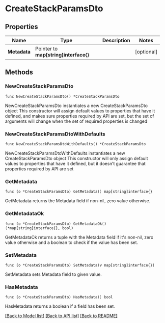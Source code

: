 # CreateStackParamsDto

## Properties

Name | Type | Description | Notes
------------ | ------------- | ------------- | -------------
**Metadata** | Pointer to **map[string]interface{}** |  | [optional] 

## Methods

### NewCreateStackParamsDto

`func NewCreateStackParamsDto() *CreateStackParamsDto`

NewCreateStackParamsDto instantiates a new CreateStackParamsDto object
This constructor will assign default values to properties that have it defined,
and makes sure properties required by API are set, but the set of arguments
will change when the set of required properties is changed

### NewCreateStackParamsDtoWithDefaults

`func NewCreateStackParamsDtoWithDefaults() *CreateStackParamsDto`

NewCreateStackParamsDtoWithDefaults instantiates a new CreateStackParamsDto object
This constructor will only assign default values to properties that have it defined,
but it doesn't guarantee that properties required by API are set

### GetMetadata

`func (o *CreateStackParamsDto) GetMetadata() map[string]interface{}`

GetMetadata returns the Metadata field if non-nil, zero value otherwise.

### GetMetadataOk

`func (o *CreateStackParamsDto) GetMetadataOk() (*map[string]interface{}, bool)`

GetMetadataOk returns a tuple with the Metadata field if it's non-nil, zero value otherwise
and a boolean to check if the value has been set.

### SetMetadata

`func (o *CreateStackParamsDto) SetMetadata(v map[string]interface{})`

SetMetadata sets Metadata field to given value.

### HasMetadata

`func (o *CreateStackParamsDto) HasMetadata() bool`

HasMetadata returns a boolean if a field has been set.


[[Back to Model list]](../README.md#documentation-for-models) [[Back to API list]](../README.md#documentation-for-api-endpoints) [[Back to README]](../README.md)


